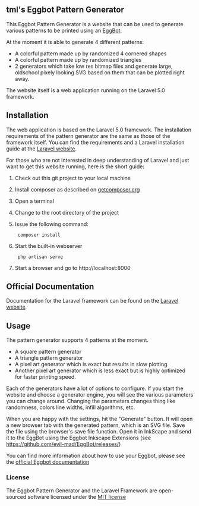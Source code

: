 ## tml's Eggbot Pattern Generator

This Eggbot Pattern Generator is a website that can be used to generate various patterns to be printed using an [EggBot](http://egg-bot.com).

At the moment it is able to generate 4 different patterns:

* A colorful pattern made up by randomized 4 cornered shapes
* A colorful pattern made up by randomized triangles
* 2 generators which take low res bitmap files and generate large, oldschool pixely looking SVG based on them that can be plotted right away.

The website itself is a web application running on the Laravel 5.0 framework.

## Installation

The web application is based on the Laravel 5.0 framework. The installation requirements of the pattern generator are
the same as those of the framework itself. You can find the requirements and a Laravel installation guide at the
[Laravel website](https://laravel.com/docs/5.0).

For those who are not interested in deep understanding of Laravel and just want to get this website running, here is the
short guide:

1. Check out this git project to your local machine
2. Install composer as described on [getcomposer.org](https://getcomposer.org/doc/00-intro.md)
3. Open a terminal
4. Change to the root directory of the project
5. Issue the following command: 

        composer install

6. Start the built-in webserver

        php artisan serve

7. Start a browser and go to http://localhost:8000

## Official Documentation

Documentation for the Laravel framework can be found on the [Laravel website](http://laravel.com/docs).

## Usage

The pattern generator supports 4 patterns at the moment. 

* A square pattern generator
* A triangle pattern generator
* A pixel art generator which is exact but results in slow plotting
* Another pixel art generator which is less exact but is highly optimized for faster printing speed. 

Each of the generators have a lot of options to configure. If you start the website and choose a generator engine, you will see the various parameters you can change around. Changing the parameters changes thing like randomness, colors line widths, infill algorithms, etc. 

When you are happy with the settings, hit the "Generate" button. It will open a new browser tab with the generated pattern, which is an SVG file. Save the file using the browser's save file function. 
Open it in InkScape and send it to the EggBot using the Eggbot Inkscape Extensions (see <https://github.com/evil-mad/EggBot/releases/>)

You can find more information about how to use your Eggbot, please see the [official Eggbot documentation](http://wiki.evilmadscientist.com/The_Original_Egg-Bot_Kit#Tutorials)

### License

The Eggbot Pattern Generator and the Laravel Framework are  open-sourced software licensed under the [MIT license](http://opensource.org/licenses/MIT)

